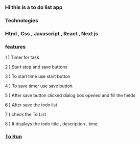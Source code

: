 ### Hi this is a to do list app 

### Technologies 

### Html , Css , Javascript , React , Next js 

### features 
1 ) Timer for task 

2 ) Start stop and save buttons

3 ) To start time use start button 

4 ) To save timer  use save button 

5 ) After save button clicked dialog box opened and fill the fields 

6 ) After save the todo list 

7 ) check the To List 

8 ) It displays the todo title , description , time 

### [To Run](https://todo-list-anilikarikatti.vercel.app/)
